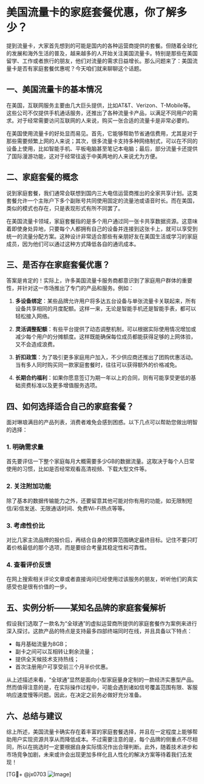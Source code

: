 # 美国流量卡的家庭套餐优惠，你了解多少？

提到流量卡，大家首先想到的可能是国内的各种运营商提供的套餐。但随着全球化的发展和海外生活的普及，越来越多的人开始关注美国流量卡。特别是那些在美国留学、工作或者旅行的朋友，他们对流量的需求日益增长。那么问题来了：美国流量卡是否有家庭套餐优惠呢？今天咱们就来聊聊这个话题。

## 一、美国流量卡的基本情况

在美国，互联网服务主要由几大巨头提供，比如AT&T、Verizon、T-Mobile等。这些公司不仅提供手机通话服务，还推出了各种流量卡产品，以满足不同用户的需求。对于经常需要访问互联网的人来说，购买一张合适的流量卡是非常必要的。

在美国使用流量卡的好处显而易见。首先，它能够帮助节省通信费用，尤其是对于那些需要频繁上网的人来说；其次，很多流量卡支持多种网络制式，可以在不同的设备上使用，比如智能手机、平板电脑甚至笔记本电脑；最后，部分流量卡还提供了国际漫游功能，这对于经常往返于中美两地的人来说尤为方便。

## 二、家庭套餐的概念

说到家庭套餐，我们通常会联想到国内三大电信运营商推出的全家共享计划。这类套餐允许一个主账户下多个副账号共同使用固定的流量池或语音时长。而在美国，类似的模式也存在，只是表现形式有所不同罢了。

在美国流量卡领域，家庭套餐指的是多个用户通过同一张卡共享数据资源。这意味着即使身处异地，只要每个人都拥有自己的设备并连接到这张卡上，就可以享受到统一的流量分配方案。这种设计非常适合那些有亲朋好友在美国生活或学习的家庭成员，因为他们可以通过这种方式降低各自的通讯成本。

## 三、是否存在家庭套餐优惠？

答案是肯定的！实际上，许多美国流量卡服务商都意识到了家庭用户群体的重要性，并针对这一市场推出了专门的产品和服务。例如：

1. **多设备绑定**：某些品牌允许用户将多达五台设备与单张流量卡关联起来，所有设备共享相同的月度配额。这样一来，无论是智能手机还是智能手表，都可以轻松接入网络。
   
2. **灵活调整配额**：有些平台提供了动态调整机制，可以根据实际使用情况增加或减少每个用户的分摊额度。这样既能确保每位成员都能获得足够的上网体验，又不会造成浪费。

3. **折扣政策**：为了吸引更多家庭用户加入，不少供应商还推出了团购优惠活动。当有多人同时购买同一款家庭套餐时，往往可以获得额外的价格减免。

4. **长期合约福利**：如果你愿意签订为期一年以上的合同，则有可能享受更低的基础资费标准以及更多增值服务选项。

## 四、如何选择适合自己的家庭套餐？

面对琳琅满目的产品列表，消费者难免会感到困惑。以下几点可以帮助您做出明智的选择：

### 1. 明确需求量
首先要评估一下整个家庭每月大概需要多少GB的数据流量。这取决于每个人日常使用的习惯，比如是否经常观看高清视频、下载大型文件等。

### 2. 关注附加功能
除了基本的数据传输能力之外，还要留意其他可能对你有用的功能，如无限制短信/彩信发送、无限通话时间、免费Wi-Fi热点等等。

### 3. 考虑性价比
对比几家主流品牌的报价后，再结合自身的预算范围确定最终目标。记住不要只盯着价格最低的那个选项，而是要综合考量其稳定性和可靠性。

### 4. 查看评价反馈
在网上搜索相关评论文章或者直接询问已经使用过该服务的朋友，听听他们的真实感受也是很有价值的一步。

## 五、实例分析——某知名品牌的家庭套餐解析

假设我们选取了一款名为“全球通”的虚拟运营商所提供的家庭套餐作为案例来进行深入探讨。这款产品的特点是支持最多四部终端同时在线，并且具备以下特点：

- 每月基础流量为8GB；
- 副卡之间可以互相转让剩余流量；
- 提供全天候技术支持热线；
- 首次注册用户可享受前三个月半价优惠。

从上述描述来看，“全球通”显然是面向小型家庭量身定制的一款经济实惠型产品。然而值得注意的是，在实际操作过程中，可能会遇到诸如信号覆盖范围有限、客服响应速度慢等问题。因此，在决定之前务必做好充分准备。

## 六、总结与建议

综上所述，美国流量卡确实存在着丰富的家庭套餐选择，并且在一定程度上能够帮助用户实现资源共享从而降低成本。不过需要注意的是，每个品牌的侧重点不尽相同，所以在挑选时一定要根据自身实际情况作出合理判断。此外，随着技术进步和市场竞争加剧，未来或许会出现更加多样化且人性化的解决方案等待着我们去发现！

[TG💪+ @jx0703 ![Image](https://github.com/user-attachments/assets/dbca1d08-cadb-493c-b0ec-ad6f7a83f270)]